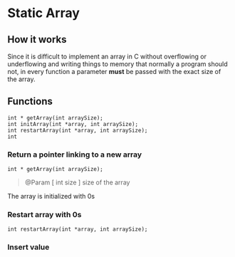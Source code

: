 # Static Array

## How it works

Since it is difficult to implement an array in C without overflowing or underflowing and writing things to memory that normally a program should not, in every function a parameter __must__ be passed with the exact size of the array.

## Functions

	int * getArray(int arraySize);
	int initArray(int *array, int arraySize);
	int restartArray(int *array, int arraySize);
	int 

### Return a pointer linking to a new array

    int * getArray(int arraySize);

>@Param \[ int size \] size of the array

The array is initialized with 0s

### Restart array with 0s

    int restartArray(int *array, int arraySize);

### Insert value